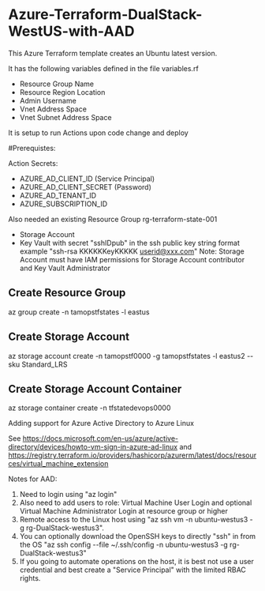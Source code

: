 # Azure-Terraform-DualStack-WestUS-with-AAD

This Azure Terraform template creates an Ubuntu latest version.

It has the following variables defined in the file variables.rf
- Resource Group Name
- Resource Region Location
- Admin Username
- Vnet Address Space
- Vnet Subnet Address Space

It is setup to run Actions upon code change and deploy

#Prerequistes:

Action Secrets:
- AZURE_AD_CLIENT_ID (Service Principal)
- AZURE_AD_CLIENT_SECRET (Password)
- AZURE_AD_TENANT_ID
- AZURE_SUBSCRIPTION_ID

Also needed an existing Resource Group rg-terraform-state-001
- Storage Account
- Key Vault with secret "sshIDpub" in the ssh public key string format example "ssh-rsa KKKKKKeyKKKKK userid@xxx.com"
Note: Storage Account must have IAM permissions for Storage Account contributor and Key Vault Administrator

## Create Resource Group
az group create -n tamopstfstates -l eastus
 
## Create Storage Account
az storage account create -n tamopstf0000 -g tamopstfstates -l eastus2 --sku Standard_LRS
 
## Create Storage Account Container
az storage container create -n tfstatedevops0000 

Adding support for Azure Active Directory to Azure Linux

See https://docs.microsoft.com/en-us/azure/active-directory/devices/howto-vm-sign-in-azure-ad-linux and https://registry.terraform.io/providers/hashicorp/azurerm/latest/docs/resources/virtual_machine_extension

Notes for AAD:
1. Need to login using "az login"
2. Also need to add users to role: Virtual Machine User Login and optional Virtual Machine Administrator Login at resource group or higher
3. Remote access to the Linux host using "az ssh vm -n ubuntu-westus3 -g rg-DualStack-westus3".
4. You can optionally download the OpenSSH keys to directly "ssh" in from the OS "az ssh config --file ~/.ssh/config -n ubuntu-westus3 -g rg-DualStack-westus3"
5. If you going to automate operations on the host, it is best not use a user credential and best create a "Service Principal" with the limited RBAC rights.


